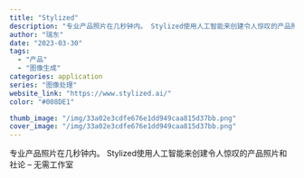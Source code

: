 ```yaml
---
title: "Stylized"
description: "专业产品照片在几秒钟内。 Stylized使用人工智能来创建令人惊叹的产品照片和社论 – 无需工作室"
author: "瑞东"
date: "2023-03-30"
tags:
  - "产品"
  - "图像生成"
categories: application
series: "图像处理"
website_link: "https://www.stylized.ai/"
color: "#008DE1"

thumb_image: "/img/33a02e3cdfe676e1dd949caa815d37bb.png"
cover_image: "/img/33a02e3cdfe676e1dd949caa815d37bb.png"
---
```


专业产品照片在几秒钟内。 Stylized使用人工智能来创建令人惊叹的产品照片和社论 – 无需工作室